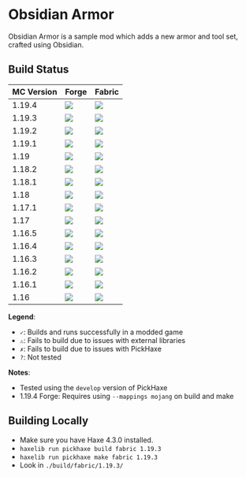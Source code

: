 # Obsidian Armor

Obsidian Armor is a sample mod which adds a new armor and tool set, crafted using Obsidian.


## Build Status

MC Version | Forge | Fabric
---|---|---
1.19.4 | ![](https://byob.yarr.is/EliteMasterEric/Pickhaxe-Samples/build-obsidianarmor-forge-1.19.4_develop) | ![](https://byob.yarr.is/EliteMasterEric/Pickhaxe-Samples/build-obsidianarmor-fabric-1.19.4_develop)
1.19.3 | ![](https://byob.yarr.is/EliteMasterEric/Pickhaxe-Samples/build-obsidianarmor-forge-1.19.3_develop) | ![](https://byob.yarr.is/EliteMasterEric/Pickhaxe-Samples/build-obsidianarmor-fabric-1.19.3_develop)
1.19.2 | ![](https://byob.yarr.is/EliteMasterEric/Pickhaxe-Samples/build-obsidianarmor-forge-1.19.2_develop) | ![](https://byob.yarr.is/EliteMasterEric/Pickhaxe-Samples/build-obsidianarmor-fabric-1.19.2_develop)
1.19.1 | ![](https://byob.yarr.is/EliteMasterEric/Pickhaxe-Samples/build-obsidianarmor-forge-1.19.1_develop) | ![](https://byob.yarr.is/EliteMasterEric/Pickhaxe-Samples/build-obsidianarmor-fabric-1.19.1_develop)
1.19 | ![](https://byob.yarr.is/EliteMasterEric/Pickhaxe-Samples/build-obsidianarmor-forge-1.19_develop) | ![](https://byob.yarr.is/EliteMasterEric/Pickhaxe-Samples/build-obsidianarmor-fabric-1.19_develop)
1.18.2 | ![](https://byob.yarr.is/EliteMasterEric/Pickhaxe-Samples/build-obsidianarmor-forge-1.18.2_develop) | ![](https://byob.yarr.is/EliteMasterEric/Pickhaxe-Samples/build-obsidianarmor-fabric-1.18.2_develop)
1.18.1 | ![](https://byob.yarr.is/EliteMasterEric/Pickhaxe-Samples/build-obsidianarmor-forge-1.18.1_develop) | ![](https://byob.yarr.is/EliteMasterEric/Pickhaxe-Samples/build-obsidianarmor-fabric-1.18.1_develop)
1.18 | ![](https://byob.yarr.is/EliteMasterEric/Pickhaxe-Samples/build-obsidianarmor-forge-1.18_develop) | ![](https://byob.yarr.is/EliteMasterEric/Pickhaxe-Samples/build-obsidianarmor-fabric-1.18_develop)
1.17.1 | ![](https://byob.yarr.is/EliteMasterEric/Pickhaxe-Samples/build-obsidianarmor-forge-1.17.1_develop) | ![](https://byob.yarr.is/EliteMasterEric/Pickhaxe-Samples/build-obsidianarmor-fabric-1.17.1_develop)
1.17 | ![](https://byob.yarr.is/EliteMasterEric/Pickhaxe-Samples/build-obsidianarmor-forge-1.17_develop) | ![](https://byob.yarr.is/EliteMasterEric/Pickhaxe-Samples/build-obsidianarmor-fabric-1.17_develop)
1.16.5 | ![](https://byob.yarr.is/EliteMasterEric/Pickhaxe-Samples/build-obsidianarmor-forge-1.16.5_develop) | ![](https://byob.yarr.is/EliteMasterEric/Pickhaxe-Samples/build-obsidianarmor-fabric-1.16.5_develop)
1.16.4 | ![](https://byob.yarr.is/EliteMasterEric/Pickhaxe-Samples/build-obsidianarmor-forge-1.16.4_develop) | ![](https://byob.yarr.is/EliteMasterEric/Pickhaxe-Samples/build-obsidianarmor-fabric-1.16.4_develop)
1.16.3 | ![](https://byob.yarr.is/EliteMasterEric/Pickhaxe-Samples/build-obsidianarmor-forge-1.16.3_develop) | ![](https://byob.yarr.is/EliteMasterEric/Pickhaxe-Samples/build-obsidianarmor-fabric-1.16.3_develop)
1.16.2 | ![](https://byob.yarr.is/EliteMasterEric/Pickhaxe-Samples/build-obsidianarmor-forge-1.16.2_develop) | ![](https://byob.yarr.is/EliteMasterEric/Pickhaxe-Samples/build-obsidianarmor-fabric-1.16.2_develop)
1.16.1 | ![](https://byob.yarr.is/EliteMasterEric/Pickhaxe-Samples/build-obsidianarmor-forge-1.16.1_develop) | ![](https://byob.yarr.is/EliteMasterEric/Pickhaxe-Samples/build-obsidianarmor-fabric-1.16.1_develop)
1.16 | ![](https://byob.yarr.is/EliteMasterEric/Pickhaxe-Samples/build-obsidianarmor-forge-1.16_develop) | ![](https://byob.yarr.is/EliteMasterEric/Pickhaxe-Samples/build-obsidianarmor-fabric-1.16_develop)

**Legend**:
- `✓`: Builds and runs successfully in a modded game
- `⚠`: Fails to build due to issues with external libraries
- `✗`: Fails to build due to issues with PickHaxe
- `?`: Not tested

**Notes**:
- Tested using the `develop` version of PickHaxe
- 1.19.4 Forge: Requires using `--mappings mojang` on build and make

## Building Locally

- Make sure you have Haxe 4.3.0 installed.
- `haxelib run pickhaxe build fabric 1.19.3`
- `haxelib run pickhaxe make fabric 1.19.3`
- Look in `./build/fabric/1.19.3/`